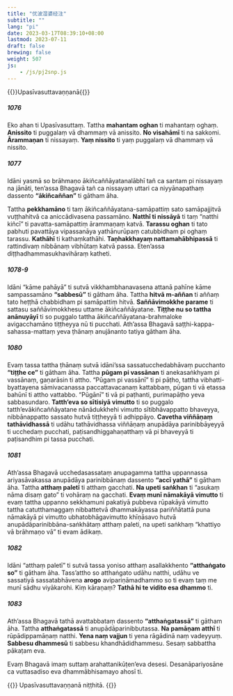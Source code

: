 ```yaml
---
title: "优波湿婆经注"
subtitle: ""
lang: "pi"
date: 2023-03-17T08:39:10+08:00
lastmod: 2023-07-11
draft: false
brewing: false
weight: 507
js:
    - /js/pj2snp.js
---
```


{{<subtitle>}}Upasīvasuttavaṇṇanā{{</subtitle>}}

##### 1076

Eko ahan ti Upasīvasuttaṃ. Tattha **mahantam oghan** ti mahantaṃ oghaṃ. **Anissito** ti puggalaṃ vā dhammaṃ vā anissito. **No visahāmī** ti na sakkomi. **Ārammaṇan** ti nissayaṃ. **Yaṃ nissito** ti yaṃ puggalaṃ vā dhammaṃ vā nissito.

##### 1077

Idāni yasmā so brāhmaṇo ākiñcaññāyatanalābhī tañ ca santam pi nissayaṃ na jānāti, ten’assa Bhagavā tañ ca nissayaṃ uttari ca niyyānapathaṃ dassento **“ākiñcaññan”** ti gātham āha.

Tattha **pekkhamāno** ti taṃ ākiñcaññāyatana-samāpattiṃ sato samāpajjitvā vuṭṭhahitvā ca aniccādivasena passamāno. **Natthī ti nissāyā** ti taṃ “natthi kiñcī” ti pavatta-samāpattiṃ ārammaṇaṃ katvā. **Tarassu oghan** ti tato pabhuti pavattāya vipassanāya yathānurūpaṃ catubbidham pi oghaṃ tarassu. **Kathāhī** ti kathaṃkathāhi. **Taṇhakkhayaṃ nattamahābhipassā** ti rattindivaṃ nibbānaṃ vibhūtaṃ katvā passa. Eten’assa diṭṭhadhammasukhavihāraṃ katheti.

##### 1078-9

Idāni “kāme pahāyā” ti sutvā vikkhambhanavasena attanā pahīne kāme sampassamāno **“sabbesū”** ti gātham āha. Tattha **hitvā m-aññan** ti aññaṃ tato heṭṭhā chabbidham pi samāpattiṃ hitvā. **Saññāvimokkhe parame** ti sattasu saññāvimokkhesu uttame ākiñcaññāyatane. **Tiṭṭhe nu so tattha anānuyāyī** ti so puggalo tattha ākiñcaññāyatana-brahmaloke avigacchamāno tiṭṭheyya nū ti pucchati. Ath’assa Bhagavā saṭṭhi-kappa-sahassa-mattaṃ yeva ṭhānaṃ anujānanto tatiya gātham āha.

##### 1080

Evaṃ tassa tattha ṭhānaṃ sutvā idāni’ssa sassatucchedabhāvaṃ pucchanto **“tiṭṭhe ce”** ti gātham āha. Tattha **pūgam pi vassānan** ti anekasaṅkhyam pi vassānaṃ, gaṇarāsin ti attho. “Pūgam pi vassānī” ti pi pāṭho, tattha vibhatti-byattayena sāmivacanassa paccattavacanaṃ kattabbaṃ, pūgan ti vā etassa bahūnī ti attho vattabbo. “Pūgānī” ti vā pi paṭhanti, purimapāṭho yeva sabbasundaro. **Tatth’eva so sītisiyā vimutto** ti so puggalo tatth’evākiñcaññāyatane nānādukkhehi vimutto sītibhāvappatto bhaveyya, nibbānappatto sassato hutvā tiṭṭheyyā ti adhippāyo. **Cavetha viññāṇaṃ tathāvidhassā** ti udāhu tathāvidhassa viññāṇaṃ anupādāya parinibbāyeyyā ti ucchedaṃ pucchati, paṭisandhiggahaṇatthaṃ vā pi bhaveyyā ti paṭisandhim pi tassa pucchati.

##### 1081

Ath’assa Bhagavā ucchedasassataṃ anupagamma tattha uppannassa ariyasāvakassa anupādāya parinibbānaṃ dassento **“accī yathā”** ti gātham āha. Tattha **atthaṃ paletī** ti atthaṃ gacchati. **Na upeti saṅkhan** ti “asukaṃ nāma disaṃ gato” ti vohāraṃ na gacchati. **Evaṃ munī nāmakāyā vimutto** ti evaṃ tattha uppanno sekkhamuni pakatiyā pubbeva rūpakāyā vimutto tattha catutthamaggaṃ nibbattetvā dhammakāyassa pariññātattā puna nāmakāyā pi vimutto ubhatobhāgavimutto khīṇāsavo hutvā anupādāparinibbāna-saṅkhātaṃ atthaṃ paleti, na upeti saṅkhaṃ “khattiyo vā brāhmaṇo vā” ti evam ādikaṃ.

##### 1082

Idāni “atthaṃ paletī” ti sutvā tassa yoniso atthaṃ asallakkhento **“atthaṅgato so”** ti gātham āha. Tass’attho so atthaṅgato udāhu natthi, udāhu ve sassatiyā sassatabhāvena **arogo** avipariṇāmadhammo so ti evaṃ taṃ me munī sādhu viyākarohi. Kiṃ kāraṇaṃ? **Tathā hi te vidito esa dhammo** ti.

##### 1083

Ath’assa Bhagavā tathā avattabbataṃ dassento **“atthaṅgatassā”** ti gātham āha. Tattha **atthaṅgatassā** ti anupādāparinibbutassa. **Na pamāṇam atthī** ti rūpādippamāṇaṃ natthi. **Yena naṃ vajjun** ti yena rāgādinā naṃ vadeyyuṃ. **Sabbesu dhammesū** ti sabbesu khandhādidhammesu. Sesaṃ sabbattha pākaṭam eva.

Evaṃ Bhagavā imaṃ suttaṃ arahattanikūṭen’eva desesi. Desanāpariyosāne ca vuttasadiso eva dhammābhisamayo ahosī ti.

{{<eof>}}
    Upasīvasuttavaṇṇanā niṭṭhitā.
{{</eof>}}